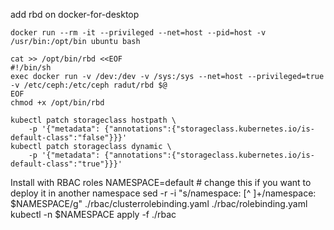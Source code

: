 add rbd on docker-for-desktop
```
docker run --rm -it --privileged --net=host --pid=host -v /usr/bin:/opt/bin ubuntu bash

cat >> /opt/bin/rbd <<EOF
#!/bin/sh
exec docker run -v /dev:/dev -v /sys:/sys --net=host --privileged=true -v /etc/ceph:/etc/ceph radut/rbd $@
EOF
chmod +x /opt/bin/rbd
```



```
kubectl patch storageclass hostpath \
    -p '{"metadata": {"annotations":{"storageclass.kubernetes.io/is-default-class":"false"}}}'
kubectl patch storageclass dynamic \
    -p '{"metadata": {"annotations":{"storageclass.kubernetes.io/is-default-class":"true"}}}'
```



Install with RBAC roles
NAMESPACE=default # change this if you want to deploy it in another namespace
sed -r -i "s/namespace: [^ ]+/namespace: $NAMESPACE/g" ./rbac/clusterrolebinding.yaml ./rbac/rolebinding.yaml
kubectl -n $NAMESPACE apply -f ./rbac
